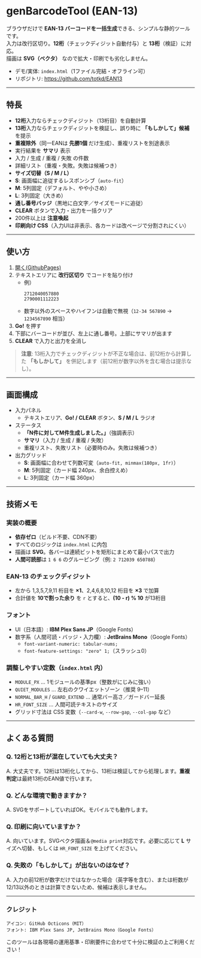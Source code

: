# genBarcodeTool (EAN-13)
 
ブラウザだけで **EAN-13 バーコードを一括生成**できる、シンプルな静的ツールです。  
入力は改行区切り。**12桁**（チェックディジット自動付与）と **13桁**（検証）に対応。  
描画は **SVG（ベクタ）** なので拡大・印刷でも劣化しません。

- デモ/実体: `index.html`（1ファイル完結・オフライン可）
- リポジトリ: <https://github.com/totkd/EAN13>

---

## 特長

-  **12桁**入力ならチェックディジット（13桁目）を自動計算  
-  **13桁**入力ならチェックディジットを検証し、誤り時に **「もしかして」候補** を提示  
-  **重複除外**（同一EANは **先勝1個** だけ生成）、重複リストを別途表示  
-  実行結果を **サマリ** 表示  
  - 入力 / 生成 / 重複 / 失敗 の件数  
  - 詳細リスト（重複・失敗。失敗は候補つき）
-  **サイズ切替（S / M / L）**  
  - **S**: 画面幅に追従するレスポンシブ（`auto-fit`）  
  - **M**: 5列固定（デフォルト、やや小さめ）  
  - **L**: 3列固定（大きめ）
-  **通し番号バッジ**（黒地に白文字／サイズモードに追従）  
-  **CLEAR** ボタンで入力・出力を一括クリア  
-  200件以上は **注意喚起**  
-  **印刷向け CSS**（入力UIは非表示、各カードは改ページで分割されにくい）

---

## 使い方

1. [開く(GithubPages)](https://totkd.github.io/EAN13/)
2. テキストエリアに **改行区切り** でコードを貼り付け  
   - 例）  
     ```
     2712040057880
     2790001112223
     ```
   - 数字以外のスペースやハイフンは自動で無視（`12-34 567890` → `1234567890` 相当）
3. **Go!** を押す  
4. 下部にバーコードが並び、左上に通し番号。上部にサマリが出ます  
5. **CLEAR** で入力と出力を全消し

> **注意**: 13桁入力でチェックディジットが不正な場合は、前12桁から計算した **「もしかして」** を併記します（前12桁が数字以外を含む場合は提示なし）。

---

## 画面構成

- 入力パネル  
  - テキストエリア、**Go! / CLEAR** ボタン、**S / M / L** ラジオ
- ステータス  
  - **「N件に対してM件生成しました。」**（強調表示）  
  - **サマリ**（入力 / 生成 / 重複 / 失敗）  
  - 重複リスト、失敗リスト（必要時のみ。失敗は候補つき）
- 出力グリッド  
  - **S**: 画面幅に合わせて列数可変（`auto-fit, minmax(180px, 1fr)`）  
  - **M**: 5列固定（カード幅 240px、余白控えめ）  
  - **L**: 3列固定（カード幅 360px）

---

## 技術メモ

### 実装の概要
- **依存ゼロ**（ビルド不要、CDN不要）
- すべてのロジックは `index.html` に内包
- 描画は **SVG**。各バーは連続ビットを矩形にまとめて最小パスで出力
- **人間可読部**は `1 6 6` のグルーピング（例: `2 712039 650788`）

### EAN-13 のチェックディジット
- 左から 1,3,5,7,9,11 桁目を **×1**、2,4,6,8,10,12 桁目を **×3** で加算  
- 合計値を **10で割った余り** を `r` とすると、**(10 - r) % 10** が13桁目

### フォント
- UI（日本語）: **IBM Plex Sans JP**（Google Fonts）
- 数字系（人間可読・バッジ・入力欄）: **JetBrains Mono**（Google Fonts）  
  - `font-variant-numeric: tabular-nums;`  
  - `font-feature-settings: "zero" 1;`（スラッシュ0）

### 調整しやすい定数（`index.html` 内）
- `MODULE_PX` … 1モジュールの基準px（整数がにじみに強い）
- `QUIET_MODULES` … 左右のクワイエットゾーン（推奨 9–11）
- `NORMAL_BAR_H` / `GUARD_EXTEND` … 通常バー高さ／ガードバー延長
- `HR_FONT_SIZE` … 人間可読テキストのサイズ
- グリッド寸法は CSS 変数（`--card-w`, `--row-gap`, `--col-gap` など）

---

## よくある質問

### Q. 12桁と13桁が混在していても大丈夫？
A. 大丈夫です。12桁は13桁化してから、13桁は検証してから処理します。**重複判定**は最終13桁のEAN値で行います。

### Q. どんな環境で動きますか？
A. SVGをサポートしていればOK。モバイルでも動作します。

### Q. 印刷に向いていますか？
A. 向いています。SVGベクタ描画＆`@media print`対応です。必要に応じて **L** サイズへ切替、もしくは `HR_FONT_SIZE` を上げてください。

### Q. 失敗の「もしかして」が出ないのはなぜ？
A. 入力の前12桁が数字だけではなかった場合（英字等を含む）、または桁数が12/13以外のときは計算できないため、候補は表示しません。

---

### クレジット
	アイコン: GitHub Octicons（MIT）
	フォント: IBM Plex Sans JP, JetBrains Mono（Google Fonts）
 このツールは各現場の運用基準・印刷要件に合わせて十分に検証の上ご利用ください！




